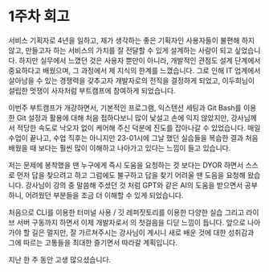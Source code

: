 # 1주차 회고

서비스 기획자로 4년을 일하고, 제가 생각하는 좋은 기획자인 사용자들이 불편해 하지 않고, 만들고자 하는 서비스의 가치를 잘 전달할 수 있게 설계하는 사람이 되고 싶었습니다. 하지만 실무에서 느꼈던 것은 사용자 뿐만이 아니라, 개발적인 관점도 설계 단계에서 중요하다고 배웠으며, 그 과정에서 제 지식의 한계를 느꼈습니다.
그로 인해 IT 업계에서 살아남을 수 있는 경쟁력을 갖추고자 개발자로의 전직을 결정하게 되었고, 이두희님이 설립한 멋쟁이 사자처럼 부트캠프에 참여하게 되었습니다.

이번주 부트캠프가 개강하면서, 기본적인 프로그램, 익스텐션 세팅과 Git Bash를 이용한 Git 설정과 활용에 대해 처음 접하다보니 많이 낯설고 손에 익지 않았지만, 강사님께서 적당한 속도로 낙오자 없이 케어해 주신 덕분에 진도를 잡아나갈 수 있었습니다. 매일 수업이 끝나고, 수업 직후는 아니지만 23-01시에 그날 했던 실습들을 복습한 결과 처음 배웠을 때 보다는 훨씬 많이 이해하고 나아가고 있다는 느낌이 들고 있습니다.

저는 문제에 봉착했을 땐 누구에게 즉시 도움을 요청하는 것 보다는 DYOR 하면서 스스로 먼저 답을 찾으려고 하고 그럼에도 불구하고 답을 찾기 어려울 땐 도음을 요청해 왔습니다. 강사님이 강의 중 말씀해 주셨던 것 처럼 GPT와 같은 AI의 도움을 받으면서 공부하니, 어려웠던 부분들을 조금 더 이해할 수 있게 되었습니다.

처음으로 CLI를 이용한 터미널 사용 / 깃 레퍼짓토리를 이용한 다양한 실습 그리고 라이브 서버 구동까지 하면서 이제 개발자로서 의 첫걸음을 디딛 느낌이 듭니다. 앞으로 나아가야 할 길은 멀지만, 잘 가르쳐주시는 강사님이 계시니 새로 배운 것에 대한 성취감과 그에 따르는 고통들을 최대한 즐기면서 따라갈 계획입니다.

지난 한 주 동안 고생 많으셨습니다.

<!-- 이번주 소감  -->
